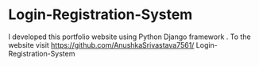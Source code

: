 # Login-Registration-System
I developed this portfolio website using Python Django framework . To the website visit https://github.com/AnushkaSrivastava7561/ Login-Registration-System
